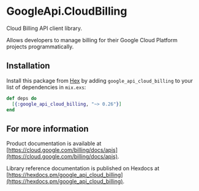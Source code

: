 # GoogleApi.CloudBilling

Cloud Billing API client library.

Allows developers to manage billing for their Google Cloud Platform projects programmatically.

## Installation

Install this package from [Hex](https://hex.pm) by adding
`google_api_cloud_billing` to your list of dependencies in `mix.exs`:

```elixir
def deps do
  [{:google_api_cloud_billing, "~> 0.26"}]
end
```

## For more information

Product documentation is available at [https://cloud.google.com/billing/docs/apis](https://cloud.google.com/billing/docs/apis).

Library reference documentation is published on Hexdocs at
[https://hexdocs.pm/google_api_cloud_billing](https://hexdocs.pm/google_api_cloud_billing).
